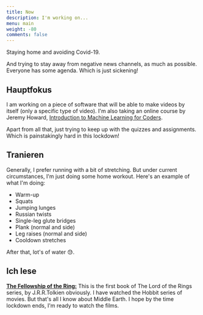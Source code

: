 ```yaml
---
title: Now
description: I'm working on...
menu: main
weight: -80
comments: false
---
```


Staying home and avoiding Covid-19.

And trying to stay away from negative news channels, as much as possible. Everyone has some agenda. Which is just sickening!

## Hauptfokus

I am working on a piece of software that will be able to make videos by itself (only a specific type of video). I'm also taking an online course by Jeremy Howard, [Introduction to Machine Learning for Coders](http://course18.fast.ai/ml).

Apart from all that, just trying to keep up with the quizzes and assignments. Which is painstakingly hard in this lockdown!

## Tranieren

Generally, I prefer running with a bit of stretching. But under current circumstances, I'm just doing some home workout. Here's an example of what I'm doing:

- Warm-up
- Squats
- Jumping lunges
- Russian twists
- Single-leg glute bridges
- Plank (normal and side)
- Leg raises (normal and side)
- Cooldown stretches

After that, lot's of water :sweat:.

## Ich lese

[**The Fellowship of the Ring:**](https://www.goodreads.com/book/show/34.The_Fellowship_of_the_Ring) This is the first book of The Lord of the Rings series, by J.R.R.Tolkien obviously. I have watched the Hobbit series of movies. But that's all I know about Middle Earth. I hope by the time lockdown ends, I'm ready to watch the films.
